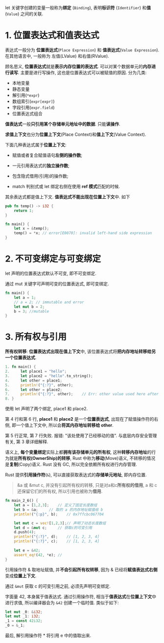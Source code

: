 
let 关键字创建的变量一般称为**绑定** (`Binding`), 表明**标识符** (`Identifier`) 和**值** (`Value`) 之间的关联.

# 1. 位置表达式和值表达式

表达式一般分为 **位置表达式**(`Place Expression`) 和 **值表达式**(`Value Expression`). 在其他语言中, 一般称为 左值(LValue) 和右值(RValue).

顾名思义, **位置表达式**就是**表示内存位置的表达式**. 可以对某个数据单元的**内存进行读写**. 主要是进行写操作, 这也是位置表达式可以被赋值的原因. 分为几类:

* 本地变量
* 静态变量
* 解引用(`*expr`)
* 数组索引(`expr[expr]`)
* 字段引用(`expr.field`)
* 位置表达式组合

**值表达式**一般**只引用某个存储单元地址中的数据**. 只能**读操作**.

**求值上下文**也分为**位置上下文**(Place Context)和**值上下文**(Value Context).

下面几种表达式属于**位置上下文**:

* 赋值或者复合赋值语句**左侧的操作数**;

* 一元引用表达式的**独立操作数**;

* 包含隐式借用(引用)的操作数;

* match 判别式或 let 绑定右侧在使用 **ref 模式**匹配的时候.

其余表达式都是值上下文. **值表达式不能出现在位置上下文**中. 如下

```rust
pub fn temp() -> i32 {
	return 1;
}

fn main() {
	let x = &temp();
	temp() = *x; // error[E0070]: invalid left-hand side expression
}
```

# 2. 不可变绑定与可变绑定

let 声明的位置表达式默认不可变, 即不可变绑定.

通过 mut 关键字可声明可变的位置表达式, 即可变绑定.

```rust
fn main() {
	let a = 1;
	// a = 2; // immutable and error
	let mut b = 2;
	b = 3; //mutable
}
```

# 3. 所有权与引用

**所有权转移**: **位置表达式出现在值上下文**中, 该位置表达式将**把内存地址转移给另一个位置表达式**.

```rust
1. fn main() {
2.     let place1 = "hello";
3.     let place2 = "hello".to_string();
4.     let other = place1;
5.     println!("{:?}", other);
6.     let other = place2;
7.     println!("{:?}", other);    // Err: other value used here after move
8. }
```

使用 let 声明了两个绑定, place1 和 place2.

第 4 行和第 6 行, **place1** 和 **place2** 是一个**位置表达式**, 出现在了赋值操作符的右侧, 即一个值上下文中, 所以会**将其内存地址转移给 other**.

第 5 行正常, 第 7 行失败. 报错: "该处使用了已经移动的值". 与底层内存安全管理有关, 第 3 章详细解释.

语义上, **每个变量绑定**实际上都**拥有该存储单元的所有权**, 这种**转移内存地址**的行为就是**所有权(OwnerShip)的转移**, Rust 中称为**移动**(Move)语义, 不转移的情况是**复制**(Copy)语义. Rust 没有 GC, 所以完全依赖所有权进行内存管理.

Rust 提供**引用操作符**(`&`), 可以直接获取表达式的**存储单元地址**, 即内存位置.

> &a 或 &mut c, 并没有引起所有权的转移, 只是对a和c**所有权的借用**, a 和 c 还保留它们的所有权, 所以引用也被称为**借用**.

```rust
fn main_2_6() {
	let a = [1,2,3];	// 定义了固定长度数组
	let b = &a;		// 取的 a 的内存地址赋值给 b
	println!("{:p}", b); 	// 0x7ffcbc067704

	let mut c = vec![1,2,3];// 声明了动态长度数组
	let d = &mut c;		// 获取c的可变引用
	d.push(4);
	println!("{:?}", d); 	// [1, 2, 3, 4]
	println!("{:?}", c); 	// [1, 2, 3, 4]
	
	let e = &42;
	assert_eq!(42, *e);	//
}
```

引用操作符 & 取地址赋值, 并**不会引起所有权转移**, 因为 & 已经将**赋值表达式右侧**变成**位置上下文**.

通过 `&mut` 获取 c 的可变引用之前, 必须先声明可变绑定.

字面量 42, 本身属于值表达式. 通过引用操作符, 相当于**值表达式**在**位置上下文**中进行求值, 所以编译器会为 `&42` 创建一个临时值. 类似于如下:

```rust
let mut _0: &i32;
let mut _1: i32;
_1 = const 42i32;
_0 = &_1;
```

最后, 解引用操作符 * 将引用 e 中的值取出来.

